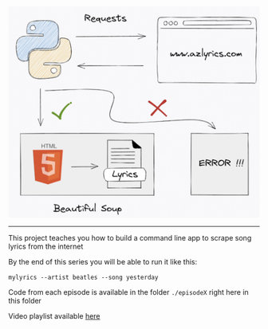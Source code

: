 <div align="center">
  <img src="./architecture.png"><br>
</div>

---

This project teaches you how to build a command line app to scrape song lyrics from the internet

By the end of this series you will be able to run it like this:

    mylyrics --artist beatles --song yesterday

Code from each episode is available in the folder `./episodeX` right here in this folder

Video playlist available [here](TODO)
